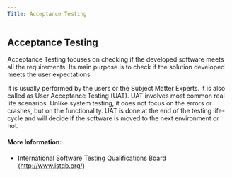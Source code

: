 ```yaml
---
Title: Acceptance Testing
---
```

## Acceptance Testing

Acceptance Testing focuses  on checking if the developed software meets all the requirements. Its main purpose is to check if the solution developed meets the user expectations.

It is usually performed by the users or the Subject Matter Experts. it is also called as User Acceptance Testing (UAT). UAT involves most common real life scenarios. Unlike system testing, it does not focus on the errors or crashes, but on the functionality. UAT is done at the end of the testing life-cycle and will decide if the software is moved to the next environment or not.

#### More Information:
 <!-- Please add any articles you think might be helpful to read before writing the article -->
- International Software Testing Qualifications Board (http://www.istqb.org/)
